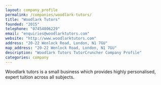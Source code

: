 ```yaml
---
layout: company_profile
permalink: /companies/woodlark-tutors/
title: "Woodlark Tutors"
founded: "2015"
telephone: "07454806229"
email: "enquiries@woodlarktutors.com"
website: "http://www.woodlarktutors.com"
address: "20-22 Wenlock Road, London, N1 7GU"
map_address: "20-22 Wenlock Road, London, N1 7GU"
description: "Woodlark Tutors TutorCruncher Company Profile"
categories: company
---
```

Woodlark tutors is a small business which provides highly personalised, expert tuition across all subjects. 